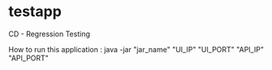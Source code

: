 # testapp
CD - Regression Testing

How to run this application :
java -jar "jar_name" "UI_IP" "UI_PORT" "API_IP" "API_PORT"
